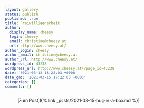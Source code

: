 ```yaml
---
layout: gallery
status: publish
published: true
title: Freiwilligenarbeit
author:
  display_name: cheesy
  login: cheesy
  email: christine@cheesy.at
  url: http://www.cheesy.at/
author_login: cheesy
author_email: christine@cheesy.at
author_url: http://www.cheesy.at/
wordpress_id: 43238
wordpress_url: http://www.cheesy.at/?page_id=43238
date: '2021-03-15 18:22:03 +0000'
date_gmt: '2021-03-15 17:22:03 +0000'
categories: []
comments: []
---
```

<!-- wp:core-embed/wordpress {"url":"http://www.cheesy.at/2021/03/hug-in-a-box/","type":"rich","providerNameSlug":"cheesy-at","className":""} -->
<figure class="wp-block-embed-wordpress wp-block-embed is-type-rich is-provider-cheesy-at">
<div class="wp-block-embed__wrapper">
[Zum Post]({% link _posts/2021-03-15-hug-in-a-box.md %})
</div>
</figure>
<!-- /wp:core-embed/wordpress -->
<!-- wp:paragraph --><!-- /wp:paragraph -->
